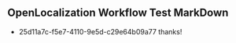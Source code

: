 ## OpenLocalization Workflow Test MarkDown
* 25d11a7c-f5e7-4110-9e5d-c29e64b09a77 
thanks!<!--HONumber=Mar16_HO3-->
